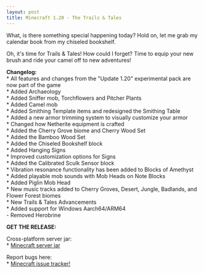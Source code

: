 ```yaml
---
layout: post
title: Minecraft 1.20 - The Trails & Tales
---
```


What, is there something special happening today? Hold on, let me grab my calendar book from my chiseled bookshelf.<br>

Oh, it's time for Trails & Tales! How could I forget? Time to equip your new brush and ride your camel off to new adventures!<br>

**Changelog:**<br>
\* All features and changes from the "Update 1.20" experimental pack are now part of the game<br>
\* Added Archaeology<br>
\* Added Sniffer mob, Torchflowers and Pitcher Plants<br>
\* Added Camel mob<br>
\* Added Smithing Template items and redesigned the Smithing Table<br>
\* Added a new armor trimming system to visually customize your armor<br>
\* Changed how Netherite equipment is crafted<br>
\* Added the Cherry Grove biome and Cherry Wood Set<br>
\* Added the Bamboo Wood Set<br>
\* Added the Chiseled Bookshelf block<br>
\* Added Hanging Signs<br>
\* Improved customization options for Signs<br>
\* Added the Calibrated Sculk Sensor block<br>
\* Vibration resonance functionality has been added to Blocks of Amethyst<br>
\* Added playable mob sounds with Mob Heads on Note Blocks<br>
\* Added Piglin Mob Head<br>
\* New music tracks added to Cherry Groves, Desert, Jungle, Badlands, and Flower Forest biomes<br>
\* New Trails & Tales Advancements<br>
\* Added support for Windows Aarch64/ARM64<br>
\- Removed Herobrine<br>

**GET THE RELEASE:**<br>

Cross-platform server jar:<br>
\* [Minecraft server jar](https://piston-data.mojang.com/v1/objects/15c777e2cfe0556eef19aab534b186c0c6f277e1/server.jar)<br>

Report bugs here:<br>
\* [Minecraft issue tracker!](https://bugs.mojang.com/browse/MC)<br>